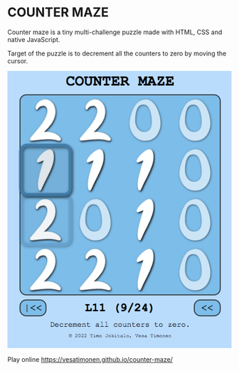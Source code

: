 # COUNTER MAZE

Counter maze is a tiny multi-challenge puzzle made with HTML, CSS and native JavaScript.

Target of the puzzle is to decrement all the counters to zero by moving the cursor.

<img src="images/capture.png" alt="Game example" />

Play online https://vesatimonen.github.io/counter-maze/
